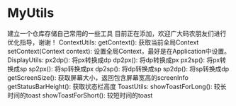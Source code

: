 # MyUtils
建立一个仓库存储自己常用的一些工具
目前正在添加，欢迎广大码农朋友们进行优化指导，谢谢！
ContextUtils:
    getContext(): 获取当前全局Context
    setContext(Context context): 设置全局Context，最好是在Application中设置。
DisplayUtils:
    px2dp(): 将px转换成dp
    dp2px(): 将dp转换成px
    px2sp(): 将px转换成sp
    sp2px(): 将sp转换成px
    dp2sp(): 将dp转换成sp
    sp2dp(): 将sp转换成dp
    getScreenSize(): 获取屏幕大小，返回包含屏幕宽高的screenInfo
    getStatusBarHeight(): 获取状态栏高度
ToastUtils:
    showToastForLong(): 较长时间的toast
    showToastForShort(): 较短时间的toast
